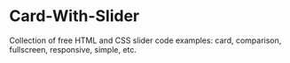 # Card-With-Slider
Collection of free HTML and CSS slider code examples: card, comparison, fullscreen, responsive, simple, etc.
